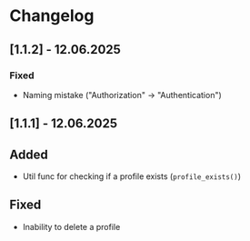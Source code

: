 # Changelog

## [1.1.2] - 12.06.2025

### Fixed
- Naming mistake ("Authorization" -> "Authentication")

## [1.1.1] - 12.06.2025

## Added
- Util func for checking if a profile exists (`profile_exists()`)

## Fixed
- Inability to delete a profile
